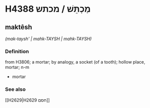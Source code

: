 # H4388 מַכְתֵּשׁ / מכתש

## maktêsh

_(mak-taysh' | mahk-TAYSH | mahk-TAYSH)_

### Definition

from H3806; a mortar; by analogy, a socket (of a tooth); hollow place, mortar; n-m

- mortar

### See also

[[H2629|H2629 חסם]]
